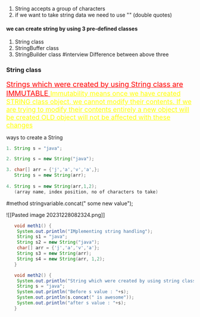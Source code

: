 1. String accepts a group of characters 
2. if we want to take string data we need to use "" (double quotes)

#### we can create string by using 3 pre-defined classes 
1. String class 
2. StringBuffer class 
3. StringBuilder class 
#interview Difference between above three 

### String class 
<u style="color : red;font-size:1.2rem;"> Strings which were created by using String class are IMMUTABLE </u> 
<u style="color : yellow; font-size:1.1rem;"> Immutability means once we have created STRING class object, we cannot modify their contents. If we are trying to modify their contents entirely a new object will be created OLD object will not be affected with these changes </u> 

ways to create a String 
```java 
1. String s = "java";

2. String s = new String("java");

3. char[] arr = {'j','a','v','a',};
   String s = new String(arr);
   
4. String s = new String(arr,1,2);
   (array name, index position, no of characters to take)
```

#method 
stringvariable.concat(" some new value");

![[Pasted image 20231228082324.png]]

```java 
   void meth1() {
    System.out.println("IMplementing string handling");
    String s1 = "java";
    String s2 = new String("java");
    char[] arr = {'j','a','v','a'};
    String s3 = new String(arr);
    String s4 = new String(arr, 1,2);
   }

   void meth2() {
    System.out.println("String which were created by using string class are immutable");
    String s = "java";
    System.out.println("Before s value : "+s);
    System.out.println(s.concat(" is awesome"));
    System.out.println("after s value : "+s);
   }
```
